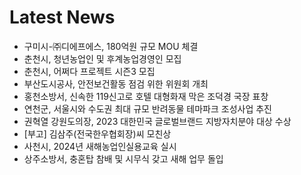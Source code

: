 # Latest News
-  구미시-㈜디에프에스, 180억원 규모 MOU 체결
-  춘천시, 청년농업인 및 후계농업경영인 모집
-  춘천시, 어쩌다 프로젝트 시즌3 모집
-  부산도시공사, 안전보건활동 점검 위한 위원회 개최
-  홍천소방서, 신속한 119신고로 호텔 대형화재 막은 조덕경 국장 표창
-  연천군, 서울시와 수도권 최대 규모 반려동물 테마파크 조성사업 추진
-  권혁열 강원도의장, 2023 대한민국 글로벌브랜드 지방자치분야 대상 수상
-  [부고] 김삼주(전국한우협회장)씨 모친상
-  사천시, 2024년 새해농업인실용교육 실시
-  상주소방서, 충혼탑 참배 및 시무식 갖고 새해 업무 돌입

